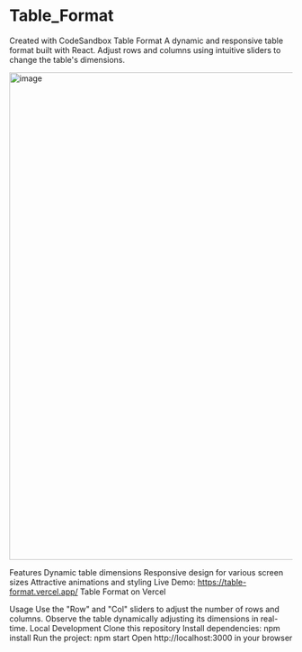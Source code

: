 # Table_Format
Created with CodeSandbox
Table Format
A dynamic and responsive table format built with React. Adjust rows and columns using intuitive sliders to change the table's dimensions.

<img width="866" alt="image" src="https://github.com/anshu1016/Table_Format/assets/69161719/ff76fc48-973f-4a36-8cdb-38ec2e09b1ee">


Features
Dynamic table dimensions
Responsive design for various screen sizes
Attractive animations and styling
Live Demo:  https://table-format.vercel.app/
Table Format on Vercel

Usage
Use the "Row" and "Col" sliders to adjust the number of rows and columns.
Observe the table dynamically adjusting its dimensions in real-time.
Local Development
Clone this repository
Install dependencies: npm install
Run the project: npm start
Open http://localhost:3000 in your browser
